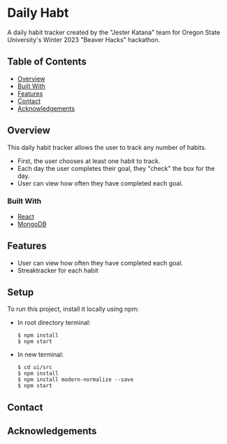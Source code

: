 # Daily Habt

A daily habit tracker created by the "Jester Katana" team for Oregon State University's Winter 2023 "Beaver Hacks" hackathon.

## Table of Contents

- [Overview](#overview)
- [Built With](#built-with)
- [Features](#features)
- [Contact](#contact)
- [Acknowledgements](#acknowledgements)

## Overview

<!-- TODO: 

    - Provide general information about your project here.
    - What problem does it (intend to) solve?
    - What is the purpose of your project?
    - Why did you undertake it?
    - Add a screenshot of the live project
    - Link to demo
 -->
 This daily habit tracker allows the user to track any number of habits. 
 - First, the user chooses at least one habit to track. 
 - Each day the user completes their goal, they "check" the box for the day. 
 - User can view how often they have completed each goal. 

### Built With

<!-- TODO: List any MAJOR libraries/frameworks (e.g. React, Tailwind) with links to their homepages. -->
- [React](https://reactjs.org/)
- [MongoDB](https://www.mongodb.com/)

## Features

<!-- TODO: List what specific 'user problems' that this application solves. -->
 - User can view how often they have completed each goal. 
 - Streaktracker for each habit
 
## Setup

To run this project, install it locally using npm:
- In root directory terminal:
    ```
    $ npm install
    $ npm start
    ```
- In new terminal:
    ```
    $ cd ui/src
    $ npm install
    $ npm install modern-normalize --save
    $ npm start
    ```

## Contact

<!-- TODO: Include icons and links to your RELEVANT, PROFESSIONAL 'DEV-ORIENTED' social media. -->

## Acknowledgements

<!-- TODO: List any blog posts, tutorials or plugins that you may have used to complete the project. Only list those that had a significant impact. Obviously, we all 'Google' stuff while working on our things, but maybe something in particular stood out as a 'major contributor' to your skill set for this project. -->
